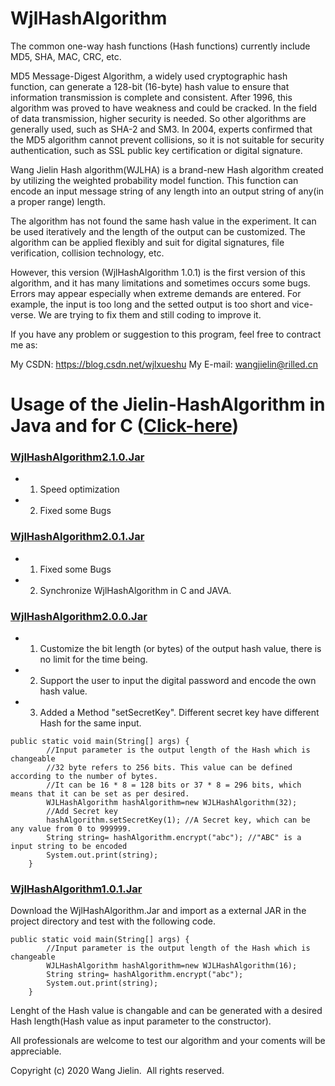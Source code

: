 # WjlHashAlgorithm

The common one-way hash functions (Hash functions) currently include MD5, SHA, MAC, CRC, etc.

 MD5 Message-Digest Algorithm, a widely used cryptographic hash function, can generate a 128-bit (16-byte) hash value to ensure that information transmission is complete and consistent. After 1996, this algorithm was proved to have weakness and could be cracked. In the field of data transmission, higher security is needed. So other algorithms are generally used, such as SHA-2 and SM3. In 2004, experts confirmed that the MD5 algorithm cannot prevent collisions, so it is not suitable for security authentication, such as SSL public key certification or digital signature.
 
Wang Jielin Hash algorithm(WJLHA) is a brand-new Hash algorithm created by utilizing the weighted probability model function. This function can encode an input message string of any length into an output string of any(in a proper range) length.

The algorithm has not found the same hash value in the experiment. It can be used iteratively and the length of the output can be customized. The algorithm can be applied flexibly and suit for digital signatures, file verification, collision technology, etc.

However, this version (WjlHashAlgorithm 1.0.1) is the first version of this algorithm, and it has many limitations and sometimes occurs some bugs. Errors may appear especially when extreme demands are entered. For example, the input is too long and the setted output is too short and vice-verse. We are trying to fix them and still coding to improve it. 

If you have any problem or suggestion to this program, feel free to contract me as:

My CSDN:  https://blog.csdn.net/wjlxueshu
My E-mail: wangjielin@rilled.cn

# Usage of the Jielin-HashAlgorithm in Java and for C ([Click-here](https://github.com/Jielin-Code/WjlHashAlgorithm/blob/master/README%20for%20C.md))

### [WjlHashAlgorithm2.1.0.Jar](https://github.com/Jielin-Code/WjlHashAlgorithm/blob/master/WJLHashAlgorithm2.1.0.jar)
- 1. Speed optimization 
- 2. Fixed some Bugs

### [WjlHashAlgorithm2.0.1.Jar](https://github.com/Jielin-Code/WjlHashAlgorithm/blob/master/WJLHashAlgorithm2.0.1.jar)
- 1. Fixed some Bugs
- 2. Synchronize WjlHashAlgorithm in C and JAVA.

### [WjlHashAlgorithm2.0.0.Jar](https://github.com/Jielin-Code/WjlHashAlgorithm/blob/master/WJLHashAlgorithm%202.0.0.jar)

- 1. Customize the bit length (or bytes) of the output hash value, there is no limit for the time being.
- 2. Support the user to input the digital password and encode the own hash value.
- 3. Added a Method "setSecretKey". Different secret key have different Hash for the same input.

```
public static void main(String[] args) {
		//Input parameter is the output length of the Hash which is changeable
		//32 byte refers to 256 bits. This value can be defined according to the number of bytes. 
		//It can be 16 * 8 = 128 bits or 37 * 8 = 296 bits, which means that it can be set as per desired.
		WJLHashAlgorithm hashAlgorithm=new WJLHashAlgorithm(32);
		//Add Secret key
		hashAlgorithm.setSecretKey(1); //A Secret key, which can be any value from 0 to 999999.
		String string= hashAlgorithm.encrypt("abc"); //"ABC" is a  input string to be encoded
		System.out.print(string);
	}

```

### [WjlHashAlgorithm1.0.1.Jar](https://github.com/Jielin-Wang/WjlHashAlgorithm/raw/master/WJLHashAlgorithm%201.0.1.jar)
Download the WjlHashAlgorithm.Jar and import as a external JAR in the project directory and test with the following code.
```
public static void main(String[] args) {
		//Input parameter is the output length of the Hash which is changeable 
		WJLHashAlgorithm hashAlgorithm=new WJLHashAlgorithm(16);
		String string= hashAlgorithm.encrypt("abc");
		System.out.print(string);
	}

```

Lenght of the Hash value is changable and can be generated with a desired Hash length(Hash value as input parameter to the constructor).

All professionals are welcome to test our algorithm and your coments will be appreciable.  

Copyright (c) 2020 Wang Jielin.  All rights reserved. 
